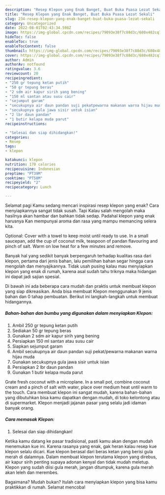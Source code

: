 ```yaml
---
description: "Resep Klepon yang Enak Banget, Buat Buka Puasa Lezat Sekali"
title: "Resep Klepon yang Enak Banget, Buat Buka Puasa Lezat Sekali"
slug: 234-resep-klepon-yang-enak-banget-buat-buka-puasa-lezat-sekali
category: Uncategorized
date: 2022-08-01T02:43:34.598Z
image: https://img-global.cpcdn.com/recipes/79093e38f7c88d3c/680x482cq70/klepon-foto-resep-utama.jpg
hideToc: false
enableToc: true
enableTocContent: false
thumbnail: https://img-global.cpcdn.com/recipes/79093e38f7c88d3c/680x482cq70/klepon-foto-resep-utama.jpg
cover: https://img-global.cpcdn.com/recipes/79093e38f7c88d3c/680x482cq70/klepon-foto-resep-utama.jpg
author: Admin
authorAv: notfound
ratingvalue: 3.6
reviewcount: 20
recipeingredient:
- "250 gr tepung ketan putih"
- "50 gr tepung beras"
- "2 sdm air kapur sirih yang bening"
- "150 ml santan atau susu cair"
- "sejumput garam"
- "secukupnya air daun pandan suji pekatpewarna makanan warna hijau muda"
- "secukupnya gula jawa sisir untuk isian"
- "2 lbr daun pandan"
- "1 butir kelapa muda parut"
recipeinstructions:

- "Selesai dan siap dihidangkan!"
categories:
- Resep
tags:
- klepon

katakunci: klepon 
nutrition: 170 calories
recipecuisine: Indonesian
preptime: "PT39M"
cooktime: "PT58M"
recipeyield: "2"
recipecategory: Lunch

---
```



Selamat pagi Kamu sedang mencari inspirasi resep klepon yang enak? Cara menyiapkannya sangat tidak susah. Tapi Kalau salah mengolah maka hasilnya akan hambar dan bahkan tidak sedap. Padahal klepon yang enak harusnya Kan mempunyai aroma dan rasa yang mampu memancing selera kita.


Optional: Cover with a towel to keep moist until ready to use. In a small saucepan, add the cup of coconut milk, teaspoon of pandan flavouring and pinch of salt. Warm on low heat for a few minutes and remove.

Banyak hal yang sedikit banyak berpengaruh terhadap kualitas rasa dari klepon, pertama dari jenis bahan, lalu pemilihan bahan segar hingga cara mengolah dan menyajikannya. Tidak usah pusing kalau mau menyiapkan klepon yang enak di rumah, karena asal sudah tahu triknya maka hidangan ini dapat jadi sajian spesial.


Di bawah ini ada beberapa cara mudah dan praktis untuk membuat klepon yang siap dikreasikan. Anda bisa membuat Klepon menggunakan 9 jenis bahan dan 0 tahap pembuatan. Berikut ini langkah-langkah untuk membuat hidangannya.

<!--inarticleads1-->

##### Bahan-bahan dan bumbu yang digunakan dalam menyiapkan Klepon:

1. Ambil 250 gr tepung ketan putih
1. Sediakan 50 gr tepung beras
1. Gunakan 2 sdm air kapur sirih yang bening
1. Persiapkan 150 ml santan atau susu cair
1. Siapkan sejumput garam
1. Ambil secukupnya air daun pandan suji pekat/pewarna makanan warna hijau muda
1. Gunakan secukupnya gula jawa sisir untuk isian
1. Persiapkan 2 lbr daun pandan
1. Gunakan 1 butir kelapa muda parut


Grate fresh coconut with a microplane. In a small pot, combine coconut cream and a pinch of salt with water, place over medium heat until warm to the touch. Cara membuat klepon ini sangat mudah, karena bahan-bahan yang dibutuhkan bisa kamu dapatkan dengan mudah, di toko kelontong atau di supermarket. Klepon menjadi jajanan pasar yang selalu jadi idaman banyak orang. 

<!--inarticleads2-->

##### Cara memasak Klepon:


1. Selesai dan siap dihidangkan!

Ketika kamu datang ke pasar tradisional, pasti kamu akan dengan mudah menemukan kue ini. Karena rasanya yang enak, gak heran kalau resep kue klepon selalu dicari. Kue klepon berasal dari beras ketan yang berisi gula merah di dalamnya. Dalam membuat klepon terutama klepon yang direbus, air kapur sirih penting supaya adonan kenyal dan tidak mudah meletup. Klepon yang sudah diisi gula merah, jangan ditumpuk, karena gula merah akan leleh dan merembes. 

Bagaimana? Mudah bukan? Itulah cara menyiapkan klepon yang bisa kamu praktikkan di rumah. Selamat mencoba!
